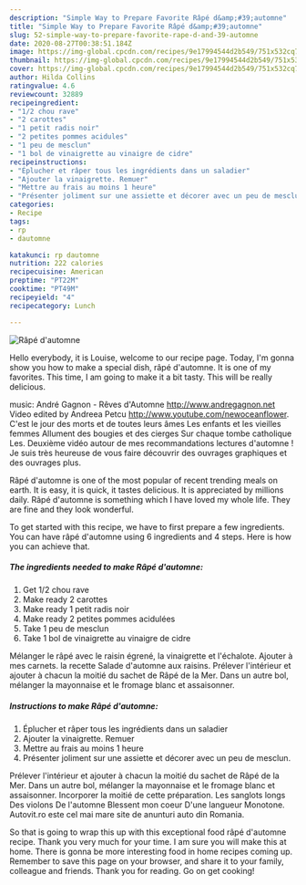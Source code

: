 ```yaml
---
description: "Simple Way to Prepare Favorite Râpé d&amp;#39;automne"
title: "Simple Way to Prepare Favorite Râpé d&amp;#39;automne"
slug: 52-simple-way-to-prepare-favorite-rape-d-and-39-automne
date: 2020-08-27T00:38:51.184Z
image: https://img-global.cpcdn.com/recipes/9e17994544d2b549/751x532cq70/rape-dautomne-photo-principale-de-la-recette.jpg
thumbnail: https://img-global.cpcdn.com/recipes/9e17994544d2b549/751x532cq70/rape-dautomne-photo-principale-de-la-recette.jpg
cover: https://img-global.cpcdn.com/recipes/9e17994544d2b549/751x532cq70/rape-dautomne-photo-principale-de-la-recette.jpg
author: Hilda Collins
ratingvalue: 4.6
reviewcount: 32889
recipeingredient:
- "1/2 chou rave"
- "2 carottes"
- "1 petit radis noir"
- "2 petites pommes acidules"
- "1 peu de mesclun"
- "1 bol de vinaigrette au vinaigre de cidre"
recipeinstructions:
- "Éplucher et râper tous les ingrédients dans un saladier"
- "Ajouter la vinaigrette. Remuer"
- "Mettre au frais au moins 1 heure"
- "Présenter joliment sur une assiette et décorer avec un peu de mesclun."
categories:
- Recipe
tags:
- rp
- dautomne

katakunci: rp dautomne 
nutrition: 222 calories
recipecuisine: American
preptime: "PT22M"
cooktime: "PT49M"
recipeyield: "4"
recipecategory: Lunch

---
```



![Râpé d&#39;automne](https://img-global.cpcdn.com/recipes/9e17994544d2b549/751x532cq70/rape-dautomne-photo-principale-de-la-recette.jpg)

Hello everybody, it is Louise, welcome to our recipe page. Today, I'm gonna show you how to make a special dish, râpé d&#39;automne. It is one of my favorites. This time, I am going to make it a bit tasty. This will be really delicious.

music: André Gagnon - Rêves d&#39;Automne http://www.andregagnon.net Video edited by Andreea Petcu http://www.youtube.com/newoceanflower. C&#39;est le jour des morts et de toutes leurs âmes Les enfants et les vieilles femmes Allument des bougies et des cierges Sur chaque tombe catholique Les. Deuxième vidéo autour de mes recommandations lectures d&#39;automne ! Je suis très heureuse de vous faire découvrir des ouvrages graphiques et des ouvrages plus.

Râpé d&#39;automne is one of the most popular of recent trending meals on earth. It is easy, it is quick, it tastes delicious. It is appreciated by millions daily. Râpé d&#39;automne is something which I have loved my whole life. They are fine and they look wonderful.


To get started with this recipe, we have to first prepare a few ingredients. You can have râpé d&#39;automne using 6 ingredients and 4 steps. Here is how you can achieve that.

<!--inarticleads1-->

##### The ingredients needed to make Râpé d&#39;automne:

1. Get 1/2 chou rave
1. Make ready 2 carottes
1. Make ready 1 petit radis noir
1. Make ready 2 petites pommes acidulées
1. Take 1 peu de mesclun
1. Take 1 bol de vinaigrette au vinaigre de cidre


Mélanger le râpé avec le raisin égrené, la vinaigrette et l&#39;échalote. Ajouter à mes carnets. la recette Salade d&#39;automne aux raisins. Prélever l&#39;intérieur et ajouter à chacun la moitié du sachet de Râpé de la Mer. Dans un autre bol, mélanger la mayonnaise et le fromage blanc et assaisonner. 

<!--inarticleads2-->

##### Instructions to make Râpé d&#39;automne:

1. Éplucher et râper tous les ingrédients dans un saladier
1. Ajouter la vinaigrette. Remuer
1. Mettre au frais au moins 1 heure
1. Présenter joliment sur une assiette et décorer avec un peu de mesclun.


Prélever l&#39;intérieur et ajouter à chacun la moitié du sachet de Râpé de la Mer. Dans un autre bol, mélanger la mayonnaise et le fromage blanc et assaisonner. Incorporer la moitié de cette préparation. Les sanglots longs Des violons De l&#39;automne Blessent mon coeur D&#39;une langueur Monotone. Autovit.ro este cel mai mare site de anunturi auto din Romania. 

So that is going to wrap this up with this exceptional food râpé d&#39;automne recipe. Thank you very much for your time. I am sure you will make this at home. There is gonna be more interesting food in home recipes coming up. Remember to save this page on your browser, and share it to your family, colleague and friends. Thank you for reading. Go on get cooking!
